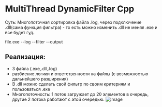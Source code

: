 # MultiThread DynamicFilter Cpp
Суть: Многопоточная сортировка файла .log, через подключение .dll(сама функция фильтра) - то есть можно изменить .dll не меняя .exe и все будет гуд.

file.exe --log <file> --filter <dll> --output <file>
## Реализация:
 - 3 файла (.exe,.dll,.log)
 - разбиение логики и ответственности на файлы (с возможностью дальнейшего разширения)
 - В .dll можно сделать свой фильтр по своим критериям и пользоваться .exe
 - Многопоточность: 1 поток загружает до 20 элементов в очередь, другие 2 потока работают с этой очередью.
![image](https://github.com/user-attachments/assets/39e2f6fc-dbb7-48cc-8791-80e10489a632)
